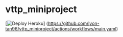 # vttp_miniproject

[![Deploy Heroku](https://github.com/lyon-tan96/vttp_miniproject/actions/workflows/main.yaml/badge.svg)]
(https://github.com/lyon-tan96/vttp_miniproject/actions/workflows/main.yaml)
